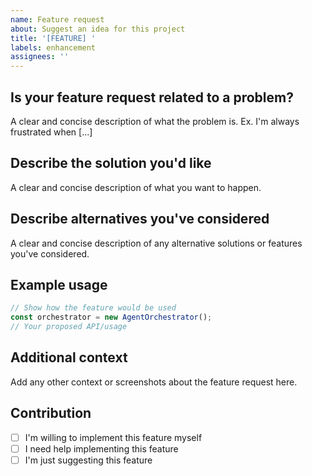 ```yaml
---
name: Feature request
about: Suggest an idea for this project
title: '[FEATURE] '
labels: enhancement
assignees: ''
---
```


## Is your feature request related to a problem?
A clear and concise description of what the problem is. Ex. I'm always frustrated when [...]

## Describe the solution you'd like
A clear and concise description of what you want to happen.

## Describe alternatives you've considered
A clear and concise description of any alternative solutions or features you've considered.

## Example usage
```javascript
// Show how the feature would be used
const orchestrator = new AgentOrchestrator();
// Your proposed API/usage
```

## Additional context
Add any other context or screenshots about the feature request here.

## Contribution
- [ ] I'm willing to implement this feature myself
- [ ] I need help implementing this feature
- [ ] I'm just suggesting this feature